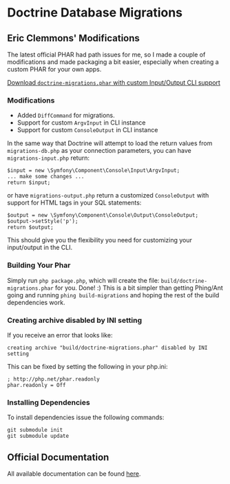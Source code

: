# Doctrine Database Migrations

## Eric Clemmons' Modifications

The latest official PHAR had path issues for me, so I made a couple of modifications and made
packaging a bit easier, especially when creating a custom PHAR for your own apps.

[Download `doctrine-migrations.phar` with custom Input/Output CLI support](http://github.com/downloads/ericclemmons/migrations/doctrine-migrations.phar)

### Modifications

* Added `DiffCommand` for migrations.
* Support for custom `ArgvInput` in CLI instance
* Support for custom `ConsoleOutput` in CLI instance

In the same way that Doctrine will attempt to load the return values from `migrations-db.php` as your
connection parameters, you can have `migrations-input.php` return:

    $input = new \Symfony\Component\Console\Input\ArgvInput;
    ... make some changes ...
    return $input;

or have `migrations-output.php` return a customized `ConsoleOutput` with support for HTML tags in
your SQL statements:

    $output = new \Symfony\Component\Console\Output\ConsoleOutput;
    $output->setStyle('p');
    return $output;

This should give you the flexibility you need for customizing your input/output in the CLI.

### Building Your Phar

Simply run `php package.php`, which will create the file: `build/doctrine-migrations.phar` for you.
Done! :)  This is a bit simpler than getting Phing/Ant going and running `phing build-migrations` and
hoping the rest of the build dependencies work.

### Creating archive disabled by INI setting

If you receive an error that looks like:

    creating archive "build/doctrine-migrations.phar" disabled by INI setting

This can be fixed by setting the following in your php.ini:

    ; http://php.net/phar.readonly
    phar.readonly = Off

### Installing Dependencies

To install dependencies issue the following commands:

    git submodule init
    git submodule update

## Official Documentation

All available documentation can be found [here](http://docs.doctrine-project.org/projects/doctrine-migrations/en/latest/).
